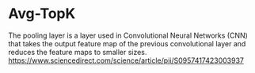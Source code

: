 # Avg-TopK
The pooling layer is a layer used in Convolutional Neural Networks (CNN) that takes the output feature map of the previous convolutional layer and reduces the feature maps to smaller sizes. https://www.sciencedirect.com/science/article/pii/S0957417423003937

